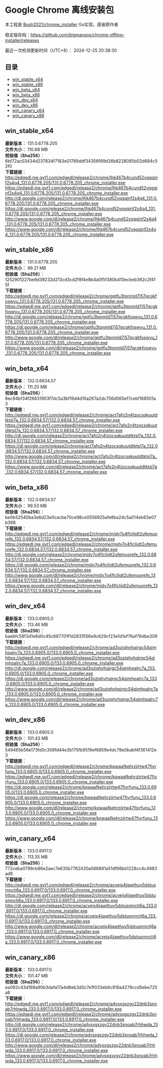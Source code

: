 # Google Chrome 离线安装包
本工程是 [Bush2021/chrome_installer](https://github.com/Bush2021/chrome_installer) Go实现，感谢原作者

稳定版存档：<https://github.com/bigmangos/chrome-offline-installer/releases>

最近一次检测更新时间（UTC+8）：
2024-12-25 20:38:30

## 目录
* [win_stable_x64](https://github.com/bigmangos/chrome-offline-installer?tab=readme-ov-file#win_stable_x64)
* [win_stable_x86](https://github.com/bigmangos/chrome-offline-installer?tab=readme-ov-file#win_stable_x86)
* [win_beta_x64](https://github.com/bigmangos/chrome-offline-installer?tab=readme-ov-file#win_beta_x64)
* [win_beta_x86](https://github.com/bigmangos/chrome-offline-installer?tab=readme-ov-file#win_beta_x86)
* [win_dev_x64](https://github.com/bigmangos/chrome-offline-installer?tab=readme-ov-file#win_dev_x64)
* [win_dev_x86](https://github.com/bigmangos/chrome-offline-installer?tab=readme-ov-file#win_dev_x86)
* [win_canary_x64](https://github.com/bigmangos/chrome-offline-installer?tab=readme-ov-file#win_canary_x64)
* [win_canary_x86](https://github.com/bigmangos/chrome-offline-installer?tab=readme-ov-file#win_canary_x86)

## win_stable_x64
**最新版本**： 131.0.6778.205  
**文件大小**： 110.68 MB  
**校验值（Sha256）**： 6bf72ac03434d237834f7183e01789ddf34356f89d26b8228085b02d684c52f0  
**下载链接**：
http://edgedl.me.gvt1.com/edgedl/release2/chrome/lhk467b4cund52vqgqjnf2s4q4_131.0.6778.205/131.0.6778.205_chrome_installer.exe
https://edgedl.me.gvt1.com/edgedl/release2/chrome/lhk467b4cund52vqgqjnf2s4q4_131.0.6778.205/131.0.6778.205_chrome_installer.exe
http://dl.google.com/release2/chrome/lhk467b4cund52vqgqjnf2s4q4_131.0.6778.205/131.0.6778.205_chrome_installer.exe
https://dl.google.com/release2/chrome/lhk467b4cund52vqgqjnf2s4q4_131.0.6778.205/131.0.6778.205_chrome_installer.exe
http://www.google.com/dl/release2/chrome/lhk467b4cund52vqgqjnf2s4q4_131.0.6778.205/131.0.6778.205_chrome_installer.exe
https://www.google.com/dl/release2/chrome/lhk467b4cund52vqgqjnf2s4q4_131.0.6778.205/131.0.6778.205_chrome_installer.exe
## win_stable_x86
**最新版本**： 131.0.6778.205  
**文件大小**： 99.21 MB  
**校验值（Sha256）**： 1252901227be9d39232d213cd3cd2f8f4e8b4a0f5f380b410ecbeb362c2f415f  
**下载链接**：
http://edgedl.me.gvt1.com/edgedl/release2/chrome/gptfu3tpnmld7i57qcgkfoswvu_131.0.6778.205/131.0.6778.205_chrome_installer.exe
https://edgedl.me.gvt1.com/edgedl/release2/chrome/gptfu3tpnmld7i57qcgkfoswvu_131.0.6778.205/131.0.6778.205_chrome_installer.exe
http://dl.google.com/release2/chrome/gptfu3tpnmld7i57qcgkfoswvu_131.0.6778.205/131.0.6778.205_chrome_installer.exe
https://dl.google.com/release2/chrome/gptfu3tpnmld7i57qcgkfoswvu_131.0.6778.205/131.0.6778.205_chrome_installer.exe
http://www.google.com/dl/release2/chrome/gptfu3tpnmld7i57qcgkfoswvu_131.0.6778.205/131.0.6778.205_chrome_installer.exe
https://www.google.com/dl/release2/chrome/gptfu3tpnmld7i57qcgkfoswvu_131.0.6778.205/131.0.6778.205_chrome_installer.exe
## win_beta_x64
**最新版本**： 132.0.6834.57  
**文件大小**： 111.20 MB  
**校验值（Sha256）**： 8ec94bf34f26631903f7dc5a3bf19d4d10a267a2dc756d065ef7cebf168501a3  
**下载链接**：
http://edgedl.me.gvt1.com/edgedl/release2/chrome/act7afo2n4tzocsqkuutdtktsl7a_132.0.6834.57/132.0.6834.57_chrome_installer.exe
https://edgedl.me.gvt1.com/edgedl/release2/chrome/act7afo2n4tzocsqkuutdtktsl7a_132.0.6834.57/132.0.6834.57_chrome_installer.exe
http://dl.google.com/release2/chrome/act7afo2n4tzocsqkuutdtktsl7a_132.0.6834.57/132.0.6834.57_chrome_installer.exe
https://dl.google.com/release2/chrome/act7afo2n4tzocsqkuutdtktsl7a_132.0.6834.57/132.0.6834.57_chrome_installer.exe
http://www.google.com/dl/release2/chrome/act7afo2n4tzocsqkuutdtktsl7a_132.0.6834.57/132.0.6834.57_chrome_installer.exe
https://www.google.com/dl/release2/chrome/act7afo2n4tzocsqkuutdtktsl7a_132.0.6834.57/132.0.6834.57_chrome_installer.exe
## win_beta_x86
**最新版本**： 132.0.6834.57  
**文件大小**： 99.53 MB  
**校验值（Sha256）**： be0b52540ba3e6d23e0cacbe70ce98ce0556925afe8ba24c5a014eb63e07b368  
**下载链接**：
http://edgedl.me.gvt1.com/edgedl/release2/chrome/midv7o4flcliidt2ufemuorefe_132.0.6834.57/132.0.6834.57_chrome_installer.exe
https://edgedl.me.gvt1.com/edgedl/release2/chrome/midv7o4flcliidt2ufemuorefe_132.0.6834.57/132.0.6834.57_chrome_installer.exe
http://dl.google.com/release2/chrome/midv7o4flcliidt2ufemuorefe_132.0.6834.57/132.0.6834.57_chrome_installer.exe
https://dl.google.com/release2/chrome/midv7o4flcliidt2ufemuorefe_132.0.6834.57/132.0.6834.57_chrome_installer.exe
http://www.google.com/dl/release2/chrome/midv7o4flcliidt2ufemuorefe_132.0.6834.57/132.0.6834.57_chrome_installer.exe
https://www.google.com/dl/release2/chrome/midv7o4flcliidt2ufemuorefe_132.0.6834.57/132.0.6834.57_chrome_installer.exe
## win_dev_x64
**最新版本**： 133.0.6905.0  
**文件大小**： 113.46 MB  
**校验值（Sha256）**： baebfc58f3d1e6d0c45c667701f1d2831556e9c629cf23e1d1ef76af76dbe309  
**下载链接**：
http://edgedl.me.gvt1.com/edgedl/release2/chrome/ad3ozjqhvhqjrgc54qjmhpalrc7a_133.0.6905.0/133.0.6905.0_chrome_installer.exe
https://edgedl.me.gvt1.com/edgedl/release2/chrome/ad3ozjqhvhqjrgc54qjmhpalrc7a_133.0.6905.0/133.0.6905.0_chrome_installer.exe
http://dl.google.com/release2/chrome/ad3ozjqhvhqjrgc54qjmhpalrc7a_133.0.6905.0/133.0.6905.0_chrome_installer.exe
https://dl.google.com/release2/chrome/ad3ozjqhvhqjrgc54qjmhpalrc7a_133.0.6905.0/133.0.6905.0_chrome_installer.exe
http://www.google.com/dl/release2/chrome/ad3ozjqhvhqjrgc54qjmhpalrc7a_133.0.6905.0/133.0.6905.0_chrome_installer.exe
https://www.google.com/dl/release2/chrome/ad3ozjqhvhqjrgc54qjmhpalrc7a_133.0.6905.0/133.0.6905.0_chrome_installer.exe
## win_dev_x86
**最新版本**： 133.0.6905.0  
**文件大小**： 101.43 MB  
**校验值（Sha256）**： 549465b56e173fd0c308fd44e3b175fb9519ef6859e4dc78e0babf4f361412e3  
**下载链接**：
http://edgedl.me.gvt1.com/edgedl/release2/chrome/kpwaafkehrzijrtw47fjyrfunu_133.0.6905.0/133.0.6905.0_chrome_installer.exe
https://edgedl.me.gvt1.com/edgedl/release2/chrome/kpwaafkehrzijrtw47fjyrfunu_133.0.6905.0/133.0.6905.0_chrome_installer.exe
http://dl.google.com/release2/chrome/kpwaafkehrzijrtw47fjyrfunu_133.0.6905.0/133.0.6905.0_chrome_installer.exe
https://dl.google.com/release2/chrome/kpwaafkehrzijrtw47fjyrfunu_133.0.6905.0/133.0.6905.0_chrome_installer.exe
http://www.google.com/dl/release2/chrome/kpwaafkehrzijrtw47fjyrfunu_133.0.6905.0/133.0.6905.0_chrome_installer.exe
https://www.google.com/dl/release2/chrome/kpwaafkehrzijrtw47fjyrfunu_133.0.6905.0/133.0.6905.0_chrome_installer.exe
## win_canary_x64
**最新版本**： 133.0.6917.0  
**文件大小**： 113.35 MB  
**校验值（Sha256）**： 772ceba0799cb86e2aec7e635b7762430a066891a51df66bb1228cc4c4983ad8  
**下载链接**：
http://edgedl.me.gvt1.com/edgedl/release2/chrome/acvejs4jjawthuy5dstusmnctj6a_133.0.6917.0/133.0.6917.0_chrome_installer.exe
https://edgedl.me.gvt1.com/edgedl/release2/chrome/acvejs4jjawthuy5dstusmnctj6a_133.0.6917.0/133.0.6917.0_chrome_installer.exe
http://dl.google.com/release2/chrome/acvejs4jjawthuy5dstusmnctj6a_133.0.6917.0/133.0.6917.0_chrome_installer.exe
https://dl.google.com/release2/chrome/acvejs4jjawthuy5dstusmnctj6a_133.0.6917.0/133.0.6917.0_chrome_installer.exe
http://www.google.com/dl/release2/chrome/acvejs4jjawthuy5dstusmnctj6a_133.0.6917.0/133.0.6917.0_chrome_installer.exe
https://www.google.com/dl/release2/chrome/acvejs4jjawthuy5dstusmnctj6a_133.0.6917.0/133.0.6917.0_chrome_installer.exe
## win_canary_x86
**最新版本**： 133.0.6917.0  
**文件大小**： 101.47 MB  
**校验值（Sha256）**： ea092c43d169a90b3dafa17a4d8eb3d0c7e1f033eb6c916a4279ccd5ebe725a8  
**下载链接**：
http://edgedl.me.gvt1.com/edgedl/release2/chrome/adysxgxzgy22dnb3snoab7rhhwda_133.0.6917.0/133.0.6917.0_chrome_installer.exe
https://edgedl.me.gvt1.com/edgedl/release2/chrome/adysxgxzgy22dnb3snoab7rhhwda_133.0.6917.0/133.0.6917.0_chrome_installer.exe
http://dl.google.com/release2/chrome/adysxgxzgy22dnb3snoab7rhhwda_133.0.6917.0/133.0.6917.0_chrome_installer.exe
https://dl.google.com/release2/chrome/adysxgxzgy22dnb3snoab7rhhwda_133.0.6917.0/133.0.6917.0_chrome_installer.exe
http://www.google.com/dl/release2/chrome/adysxgxzgy22dnb3snoab7rhhwda_133.0.6917.0/133.0.6917.0_chrome_installer.exe
https://www.google.com/dl/release2/chrome/adysxgxzgy22dnb3snoab7rhhwda_133.0.6917.0/133.0.6917.0_chrome_installer.exe
